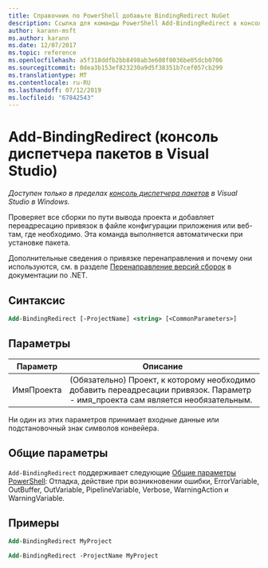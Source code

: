 ```yaml
---
title: Справочник по PowerShell добавьте BindingRedirect NuGet
description: Ссылка для команды PowerShell Add-BindingRedirect в консоли диспетчера пакетов NuGet в Visual Studio.
author: karann-msft
ms.author: karann
ms.date: 12/07/2017
ms.topic: reference
ms.openlocfilehash: a5f318ddfb2bb8498ab3e608f8036be05dcb0706
ms.sourcegitcommit: 0dea3b153ef823230a9d5f38351b7cef057cb299
ms.translationtype: MT
ms.contentlocale: ru-RU
ms.lasthandoff: 07/12/2019
ms.locfileid: "67842543"
---
```

# <a name="add-bindingredirect-package-manager-console-in-visual-studio"></a>Add-BindingRedirect (консоль диспетчера пакетов в Visual Studio)

*Доступен только в пределах [консоль диспетчера пакетов](package-manager-console.md) в Visual Studio в Windows.*

Проверяет все сборки по пути вывода проекта и добавляет переадресацию привязок в файле конфигурации приложения или веб-там, где необходимо. Эта команда выполняется автоматически при установке пакета.

Дополнительные сведения о привязке перенаправления и почему они используются, см. в разделе [Перенаправление версий сборок](/dotnet/framework/configure-apps/redirect-assembly-versions) в документации по .NET.

## <a name="syntax"></a>Синтаксис

```ps
Add-BindingRedirect [-ProjectName] <string> [<CommonParameters>]
```

## <a name="parameters"></a>Параметры

| Параметр | Описание |
| --- | --- |
| ИмяПроекта | (Обязательно) Проект, к которому необходимо добавить переадресации привязок. Параметр - имя_проекта сам является необязательным. |

Ни один из этих параметров принимает входные данные или подстановочный знак символов конвейера.

## <a name="common-parameters"></a>Общие параметры

`Add-BindingRedirect` поддерживает следующие [Общие параметры PowerShell](http://go.microsoft.com/fwlink/?LinkID=113216): Отладка, действие при возникновении ошибки, ErrorVariable, OutBuffer, OutVariable, PipelineVariable, Verbose, WarningAction и WarningVariable.

## <a name="examples"></a>Примеры

```ps
Add-BindingRedirect MyProject

Add-BindingRedirect -ProjectName MyProject
```